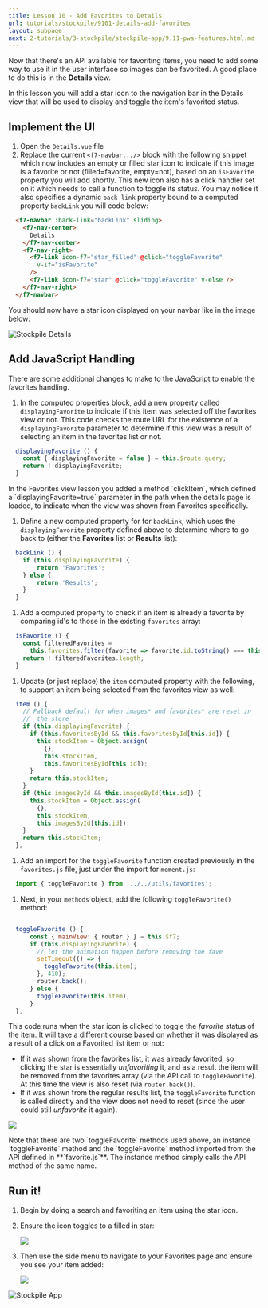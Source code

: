 ```yaml
---
title: Lesson 10 - Add Favorites to Details
url: tutorials/stockpile/9101-details-add-favorites
layout: subpage
next: 2-tutorials/3-stockpile/stockpile-app/9.11-pwa-features.html.md
---
```


Now that there's an API available for favoriting items, you need to add some way to use it in the user interface so images can be favorited. A good place to do this is in the **Details** view.

In this lesson you will add a star icon to the navigation bar in the Details view that will be used to display and toggle the item's favorited status.

## Implement the UI

1. Open the `Details.vue` file
1. Replace the current `<f7-navbar.../>` block with the following snippet which now includes an empty or filled star icon to indicate if this image is a favorite or not (filled=favorite, empty=not), based on an `isFavorite` property you will add shortly. This new icon also has a click handler set on it which needs to call a function to toggle its status. You may notice it also specifies a dynamic `back-link` property bound to a computed property `backLink` you will code below:

  ```html
    <f7-navbar :back-link="backLink" sliding>
      <f7-nav-center>
        Details
      </f7-nav-center>
      <f7-nav-right>
        <f7-link icon-f7="star_filled" @click="toggleFavorite"
          v-if="isFavorite"
        />
        <f7-link icon-f7="star" @click="toggleFavorite" v-else />
      </f7-nav-right>
    </f7-navbar>
  ```

  You should now have a star icon displayed on your navbar like in the image below:

  <img class="mobile-image" src="/images/stockpile/android/details.png" alt="Stockpile Details"/>

## Add JavaScript Handling

There are some additional changes to make to the JavaScript to enable the favorites handling.

1. In the computed properties block, add a new property called `displayingFavorite` to indicate if this item was selected off the favorites view or not. This code checks the route URL for the existence of a `displayingFavorite` parameter to determine if this view was a result of selecting an item in the favorites list or not.

  ```javascript
    displayingFavorite () {
      const { displayingFavorite = false } = this.$route.query;
      return !!displayingFavorite;
    }
  ```

  <div class="alert--tip">In the Favorites view lesson you added a method `clickItem`, which defined a `displayingFavorite=true` parameter in the path when the details page is loaded, to indicate when the view was shown from Favorites specifically. </div>

1. Define a new computed property for for `backLink`, which uses the `displayingFavorite` property defined above  to determine where to go back to (either the **Favorites** list or **Results** list):

  ```javascript
    backLink () {
      if (this.displayingFavorite) {
          return 'Favorites';
      } else {
          return 'Results';
      }
    }
  ```

1. Add a computed property to check if an item is already a favorite by comparing id's to those in the existing `favorites` array:

  ```javascript
    isFavorite () {
      const filteredFavorites =
        this.favorites.filter(favorite => favorite.id.toString() === this.id);
      return !!filteredFavorites.length;
    }
  ```

1. Update (or just replace) the `item` computed property with the following, to support an item being selected from the favorites view as well:

  ```javascript
    item () {
      // Fallback default for when images* and favorites* are reset in
      //  the store
      if (this.displayingFavorite) {
        if (this.favoritesById && this.favoritesById[this.id]) {
          this.stockItem = Object.assign(
            {},
            this.stockItem,
            this.favoritesById[this.id]);
        }
        return this.stockItem;
      }
      if (this.imagesById && this.imagesById[this.id]) {
        this.stockItem = Object.assign(
          {},
          this.stockItem,
          this.imagesById[this.id]);
      }
      return this.stockItem;
    },
  ```

1. Add an import for the `toggleFavorite` function created previously in the `favorites.js` file, just under the import for `moment.js`:

  ```javascript
    import { toggleFavorite } from '../../utils/favorites';
  ```

1. Next, in your `methods` object, add the following `toggleFavorite()` method:

  ```javascript

    toggleFavorite () {
        const { mainView: { router } } = this.$f7;
        if (this.displayingFavorite) {
          // let the animation happen before removing the fave
          setTimeout(() => {
            toggleFavorite(this.item);
          }, 410);
          router.back();
        } else {
          toggleFavorite(this.item);
        }
    },
  ```

  This code runs when the star icon is clicked to toggle the *favorite* status of the item. It will take a different course based on whether it was displayed as a result of a click on a Favorited list item or not:

  - If it was shown from the favorites list, it was already favorited, so clicking the star is essentially *unfavoriting* it, and as a result the item will be removed from the favorites array (via the API call to `toggleFavorite`). At this time the view is also reset (via `router.back()`).
  - If it was shown from the regular results list, the `toggleFavorite` function is called directly and the view does not need to reset (since the user could still *unfavorite* it again).

  ![](/images/stockpile/vids/stockpile-toggle-fave.gif)

  <div class="alert--tip">Note that there are two `toggleFavorite` methods used above, an instance `toggleFavorite` method and the `toggleFavorite` method imported from the API defined in **`favorite.js`**. The instance method simply calls the API method of the same name.</div>

## Run it!

1. Begin by doing a search and favoriting an item using the star icon.
1. Ensure the icon toggles to a filled in star:

    ![](/images/stockpile/details-with-faves.png)

1. Then use the side menu to navigate to your Favorites page and ensure you see your item added:

    ![](/images/stockpile/favorites-page.png)

  <img class="mobile-image" src="/images/stockpile/vids/stockpile-faves.gif" alt="Stockpile App"/>
